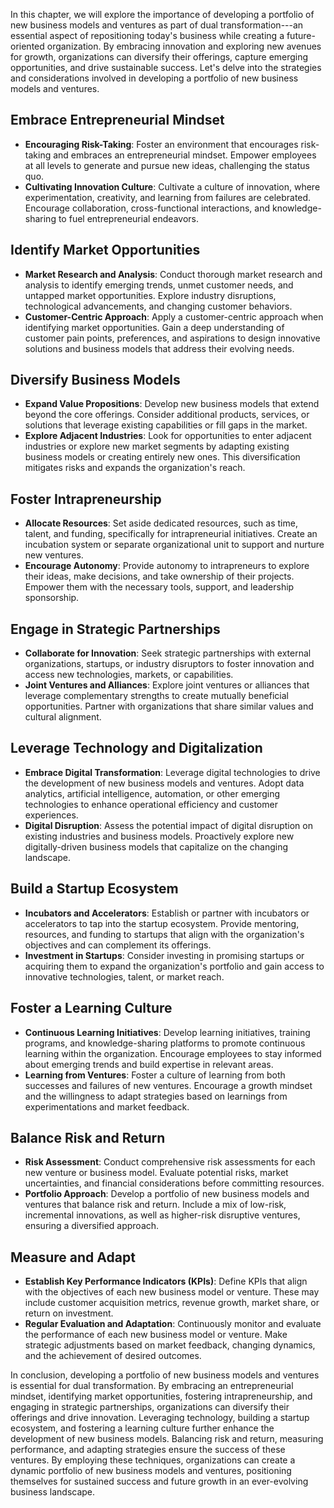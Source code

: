 
In this chapter, we will explore the importance of developing a portfolio of new business models and ventures as part of dual transformation---an essential aspect of repositioning today's business while creating a future-oriented organization. By embracing innovation and exploring new avenues for growth, organizations can diversify their offerings, capture emerging opportunities, and drive sustainable success. Let's delve into the strategies and considerations involved in developing a portfolio of new business models and ventures.

Embrace Entrepreneurial Mindset
-------------------------------

* **Encouraging Risk-Taking**: Foster an environment that encourages risk-taking and embraces an entrepreneurial mindset. Empower employees at all levels to generate and pursue new ideas, challenging the status quo.
* **Cultivating Innovation Culture**: Cultivate a culture of innovation, where experimentation, creativity, and learning from failures are celebrated. Encourage collaboration, cross-functional interactions, and knowledge-sharing to fuel entrepreneurial endeavors.

Identify Market Opportunities
-----------------------------

* **Market Research and Analysis**: Conduct thorough market research and analysis to identify emerging trends, unmet customer needs, and untapped market opportunities. Explore industry disruptions, technological advancements, and changing customer behaviors.
* **Customer-Centric Approach**: Apply a customer-centric approach when identifying market opportunities. Gain a deep understanding of customer pain points, preferences, and aspirations to design innovative solutions and business models that address their evolving needs.

Diversify Business Models
-------------------------

* **Expand Value Propositions**: Develop new business models that extend beyond the core offerings. Consider additional products, services, or solutions that leverage existing capabilities or fill gaps in the market.
* **Explore Adjacent Industries**: Look for opportunities to enter adjacent industries or explore new market segments by adapting existing business models or creating entirely new ones. This diversification mitigates risks and expands the organization's reach.

Foster Intrapreneurship
-----------------------

* **Allocate Resources**: Set aside dedicated resources, such as time, talent, and funding, specifically for intrapreneurial initiatives. Create an incubation system or separate organizational unit to support and nurture new ventures.
* **Encourage Autonomy**: Provide autonomy to intrapreneurs to explore their ideas, make decisions, and take ownership of their projects. Empower them with the necessary tools, support, and leadership sponsorship.

Engage in Strategic Partnerships
--------------------------------

* **Collaborate for Innovation**: Seek strategic partnerships with external organizations, startups, or industry disruptors to foster innovation and access new technologies, markets, or capabilities.
* **Joint Ventures and Alliances**: Explore joint ventures or alliances that leverage complementary strengths to create mutually beneficial opportunities. Partner with organizations that share similar values and cultural alignment.

Leverage Technology and Digitalization
--------------------------------------

* **Embrace Digital Transformation**: Leverage digital technologies to drive the development of new business models and ventures. Adopt data analytics, artificial intelligence, automation, or other emerging technologies to enhance operational efficiency and customer experiences.
* **Digital Disruption**: Assess the potential impact of digital disruption on existing industries and business models. Proactively explore new digitally-driven business models that capitalize on the changing landscape.

Build a Startup Ecosystem
-------------------------

* **Incubators and Accelerators**: Establish or partner with incubators or accelerators to tap into the startup ecosystem. Provide mentoring, resources, and funding to startups that align with the organization's objectives and can complement its offerings.
* **Investment in Startups**: Consider investing in promising startups or acquiring them to expand the organization's portfolio and gain access to innovative technologies, talent, or market reach.

Foster a Learning Culture
-------------------------

* **Continuous Learning Initiatives**: Develop learning initiatives, training programs, and knowledge-sharing platforms to promote continuous learning within the organization. Encourage employees to stay informed about emerging trends and build expertise in relevant areas.
* **Learning from Ventures**: Foster a culture of learning from both successes and failures of new ventures. Encourage a growth mindset and the willingness to adapt strategies based on learnings from experimentations and market feedback.

Balance Risk and Return
-----------------------

* **Risk Assessment**: Conduct comprehensive risk assessments for each new venture or business model. Evaluate potential risks, market uncertainties, and financial considerations before committing resources.
* **Portfolio Approach**: Develop a portfolio of new business models and ventures that balance risk and return. Include a mix of low-risk, incremental innovations, as well as higher-risk disruptive ventures, ensuring a diversified approach.

Measure and Adapt
-----------------

* **Establish Key Performance Indicators (KPIs)**: Define KPIs that align with the objectives of each new business model or venture. These may include customer acquisition metrics, revenue growth, market share, or return on investment.
* **Regular Evaluation and Adaptation**: Continuously monitor and evaluate the performance of each new business model or venture. Make strategic adjustments based on market feedback, changing dynamics, and the achievement of desired outcomes.

In conclusion, developing a portfolio of new business models and ventures is essential for dual transformation. By embracing an entrepreneurial mindset, identifying market opportunities, fostering intrapreneurship, and engaging in strategic partnerships, organizations can diversify their offerings and drive innovation. Leveraging technology, building a startup ecosystem, and fostering a learning culture further enhance the development of new business models. Balancing risk and return, measuring performance, and adapting strategies ensure the success of these ventures. By employing these techniques, organizations can create a dynamic portfolio of new business models and ventures, positioning themselves for sustained success and future growth in an ever-evolving business landscape.

